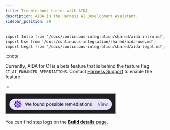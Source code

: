 ```yaml
---
title: Troubleshoot builds with AIDA
description: AIDA is the Harness AI Development Assistant.
sidebar_position: 20
---
```


```mdx-code-block
import Intro from '/docs/continuous-integration/shared/aida-intro.md';
import Use from '/docs/continuous-integration/shared/aida-use.md';
import Legal from '/docs/continuous-integration/shared/aida-legal.md';
```

:::note

Currently, AIDA for CI is a beta feature that is behind the feature flag `CI_AI_ENHANCED_REMEDIATIONS`. Contact [Harness Support](mailto:support@harness.io) to enable the feature.

:::

<Intro />

<!-- Video: AIDA demo
https://www.youtube.com/watch?v=p-3FZM49RqQ-->
<docvideo src="https://www.youtube.com/watch?v=p-3FZM49RqQ" />

<Use />

![An example of AIDA dialog.](./static/aida-launch-button.png)

You can find step logs on the [**Build details** page](/docs/continuous-integration/use-ci/viewing-builds.md).

<Legal />
